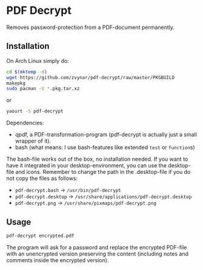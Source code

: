 PDF Decrypt
===========

Removes password-protection from a PDF-document permanently.

Installation
------------

On Arch Linux simply do:
```bash
cd $(mktemp -d)
wget https://github.com/zvynar/pdf-decrypt/raw/master/PKGBUILD
makepkg
sudo pacman -U *.pkg.tar.xz
```
or
```bash
yaourt -S pdf-decrypt
```

Dependencies:
 - qpdf, a PDF-transformation-program (pdf-decrypt is actually just a small
   wrapper of it).
 - bash (what means: I use bash-features like extended `test` or `function`s)


The bash-file works out of the box, no installation needed. If you want to have
it integrated in your desktop-environment, you can use the desktop-file and
icons. Remember to change the path in the .desktop-file if you do not copy the
files as follows:
 - `pdf-decrypt.bash` -> `/usr/bin/pdf-decrypt`
 - `pdf-decrypt.desktop` -> `/usr/share/applications/pdf-decrypt.desktop`
 - `pdf-decrypt.png` -> `/usr/share/pixmaps/pdf-decrypt.png`

Usage
-----

```bash
pdf-decrypt encrypted.pdf
```
The program will ask for a password and replace the encrypted PDF-file with an
unencrypted version preserving the content (including notes and comments inside
the encrypted version).
